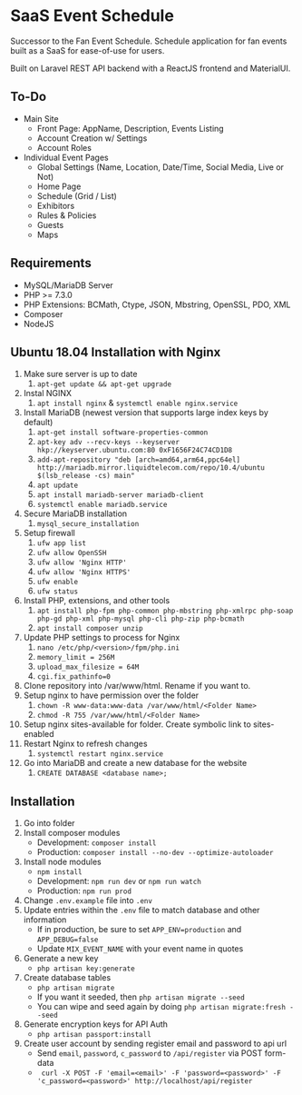 # SaaS Event Schedule
Successor to the Fan Event Schedule.
Schedule application for fan events built as a SaaS for ease-of-use for users.

Built on Laravel REST API backend with a ReactJS frontend and MaterialUI.

## To-Do
- Main Site
  - Front Page: AppName, Description, Events Listing
  - Account Creation w/ Settings
  - Account Roles
- Individual Event Pages
  - Global Settings (Name, Location, Date/Time, Social Media, Live or Not)
  - Home Page
  - Schedule (Grid / List)
  - Exhibitors
  - Rules & Policies
  - Guests
  - Maps

## Requirements
* MySQL/MariaDB Server
* PHP >= 7.3.0
* PHP Extensions: BCMath, Ctype, JSON, Mbstring, OpenSSL, PDO, XML
* Composer
* NodeJS

## Ubuntu 18.04 Installation with Nginx
1. Make sure server is up to date
   1. `apt-get update && apt-get upgrade`
2. Instal NGINX
   1. `apt install nginx` & `systemctl enable nginx.service`
3. Install MariaDB (newest version that supports large index keys by default)
   1. `apt-get install software-properties-common`
   2. `apt-key adv --recv-keys --keyserver hkp://keyserver.ubuntu.com:80 0xF1656F24C74CD1D8`
   3. `add-apt-repository "deb [arch=amd64,arm64,ppc64el] http://mariadb.mirror.liquidtelecom.com/repo/10.4/ubuntu $(lsb_release -cs) main"`
   4. `apt update`
   5. `apt install mariadb-server mariadb-client`
   6. `systemctl enable mariadb.service`
4. Secure MariaDB installation
   1. `mysql_secure_installation`
5. Setup firewall
   1. `ufw app list`
   2. `ufw allow OpenSSH`
   3. `ufw allow 'Nginx HTTP'`
   4. `ufw allow 'Nginx HTTPS'`
   5. `ufw enable`
   6. `ufw status`
6. Install PHP, extensions, and other tools
   1. `apt install php-fpm php-common php-mbstring php-xmlrpc php-soap php-gd php-xml php-mysql php-cli php-zip php-bcmath`
   2. `apt install composer unzip`
7. Update PHP settings to process for Nginx
   1. `nano /etc/php/<version>/fpm/php.ini`
   2. `memory_limit = 256M`
   3. `upload_max_filesize = 64M`
   4. `cgi.fix_pathinfo=0`
8.  Clone repository into /var/www/html. Rename if you want to.
9.  Setup nginx to have permission over the folder
    1.  `chown -R www-data:www-data /var/www/html/<Folder Name>`
    2.  `chmod -R 755 /var/www/html/<Folder Name>`
10. Setup nginx sites-available for folder. Create symbolic link to sites-enabled
11. Restart Nginx to refresh changes
    1.  `systemctl restart nginx.service`
12. Go into MariaDB and create a new database for the website
    1.  `CREATE DATABASE <database name>;`

## Installation
1. Go into folder
2. Install composer modules
   * Development: `composer install`
   * Production: `composer install --no-dev --optimize-autoloader`
3. Install node modules
   * `npm install`
   * Development: `npm run dev` or `npm run watch`
   * Production: `npm run prod`
4. Change `.env.example` file into `.env`
5. Update entries within the `.env` file to match database and other information
   * If in production, be sure to set `APP_ENV=production` and `APP_DEBUG=false`
   * Update `MIX_EVENT_NAME` with your event name in quotes
6. Generate a new key
   * `php artisan key:generate`
7. Create database tables
   * `php artisan migrate`
   * If you want it seeded, then `php artisan migrate --seed`
   * You can wipe and seed again by doing `php artisan migrate:fresh --seed`
8. Generate encryption keys for API Auth
   * `php artisan passport:install`
9. Create user account by sending register email and password to api url
   * Send `email`, `password`, `c_password` to `/api/register` via POST form-data
   * ` curl -X POST -F 'email=<email>' -F 'password=<password>' -F 'c_password=<password>' http://localhost/api/register`

